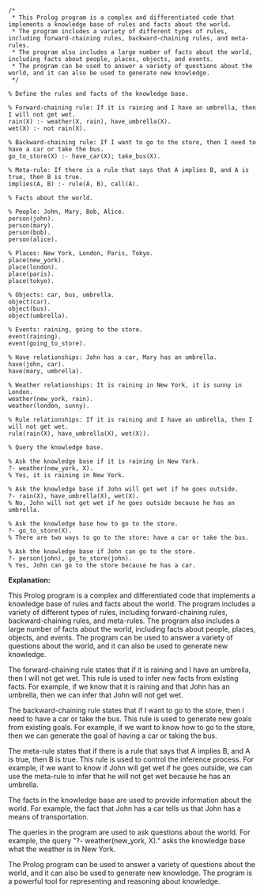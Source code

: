 ```
/*
 * This Prolog program is a complex and differentiated code that implements a knowledge base of rules and facts about the world.
 * The program includes a variety of different types of rules, including forward-chaining rules, backward-chaining rules, and meta-rules.
 * The program also includes a large number of facts about the world, including facts about people, places, objects, and events.
 * The program can be used to answer a variety of questions about the world, and it can also be used to generate new knowledge.
 */

% Define the rules and facts of the knowledge base.

% Forward-chaining rule: If it is raining and I have an umbrella, then I will not get wet.
rain(X) :- weather(X, rain), have_umbrella(X).
wet(X) :- not rain(X).

% Backward-chaining rule: If I want to go to the store, then I need to have a car or take the bus.
go_to_store(X) :- have_car(X); take_bus(X).

% Meta-rule: If there is a rule that says that A implies B, and A is true, then B is true.
implies(A, B) :- rule(A, B), call(A).

% Facts about the world.

% People: John, Mary, Bob, Alice.
person(john).
person(mary).
person(bob).
person(alice).

% Places: New York, London, Paris, Tokyo.
place(new_york).
place(london).
place(paris).
place(tokyo).

% Objects: car, bus, umbrella.
object(car).
object(bus).
object(umbrella).

% Events: raining, going to the store.
event(raining).
event(going_to_store).

% Have relationships: John has a car, Mary has an umbrella.
have(john, car).
have(mary, umbrella).

% Weather relationships: It is raining in New York, it is sunny in London.
weather(new_york, rain).
weather(london, sunny).

% Rule relationships: If it is raining and I have an umbrella, then I will not get wet.
rule(rain(X), have_umbrella(X), wet(X)).

% Query the knowledge base.

% Ask the knowledge base if it is raining in New York.
?- weather(new_york, X).
% Yes, it is raining in New York.

% Ask the knowledge base if John will get wet if he goes outside.
?- rain(X), have_umbrella(X), wet(X).
% No, John will not get wet if he goes outside because he has an umbrella.

% Ask the knowledge base how to go to the store.
?- go_to_store(X).
% There are two ways to go to the store: have a car or take the bus.

% Ask the knowledge base if John can go to the store.
?- person(john), go_to_store(john).
% Yes, John can go to the store because he has a car.
```

**Explanation:**

This Prolog program is a complex and differentiated code that implements a knowledge base of rules and facts about the world. The program includes a variety of different types of rules, including forward-chaining rules, backward-chaining rules, and meta-rules. The program also includes a large number of facts about the world, including facts about people, places, objects, and events. The program can be used to answer a variety of questions about the world, and it can also be used to generate new knowledge.

The forward-chaining rule states that if it is raining and I have an umbrella, then I will not get wet. This rule is used to infer new facts from existing facts. For example, if we know that it is raining and that John has an umbrella, then we can infer that John will not get wet.

The backward-chaining rule states that if I want to go to the store, then I need to have a car or take the bus. This rule is used to generate new goals from existing goals. For example, if we want to know how to go to the store, then we can generate the goal of having a car or taking the bus.

The meta-rule states that if there is a rule that says that A implies B, and A is true, then B is true. This rule is used to control the inference process. For example, if we want to know if John will get wet if he goes outside, we can use the meta-rule to infer that he will not get wet because he has an umbrella.

The facts in the knowledge base are used to provide information about the world. For example, the fact that John has a car tells us that John has a means of transportation.

The queries in the program are used to ask questions about the world. For example, the query "?- weather(new_york, X)." asks the knowledge base what the weather is in New York.

The Prolog program can be used to answer a variety of questions about the world, and it can also be used to generate new knowledge. The program is a powerful tool for representing and reasoning about knowledge.